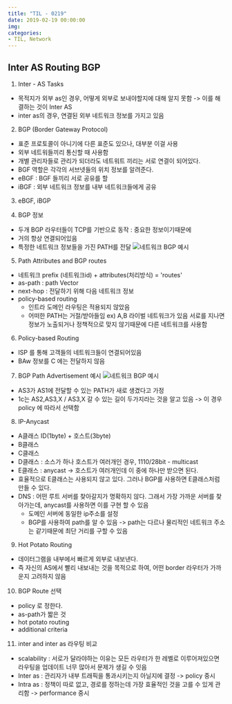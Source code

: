 ```yaml
---
title: "TIL - 0219"
date: 2019-02-19 00:00:00
img:
categories:
- TIL, Network
---
```


## Inter AS Routing BGP

1. Inter - AS Tasks
- 목적지가 외부 as인 경우, 어떻게 외부로 보내야할지에 대해 알지 못함 -> 이를 해결하는 것이 Inter AS
- inter as의 경우, 연결된 외부 네트워크 정보를 가지고 있음

2. BGP (Border Gateway Protocol)
- 표준 프로토콜이 아니기에 다른 표준도 있으나, 대부분 이걸 사용
- 외부 네트워들끼리 통신할 때 사용함
- 개별 관리자들로 관리가 되더라도 네트워트 끼리는 서로 연결이 되어있다.
- BGF 역할은 각각의 서브넷들의 위치 정보를 알려준다.
- eBGF : BGF 들끼리 서로 공유를 할  
- iBGF : 외부 네트워크 정보를 내부 네트워크들에게 공유

3. eBGF, iBGP

4. BGP 정보
- 두개 BGP 라우터들이 TCP를 기반으로 동작 : 중요한 정보이기때문에
- 거의 항상 연결되어있음
- 특정한 네트워크 정보들을 가진 PATH를 전달
![네트워크 BGP 예시](.../Picture/nw_0219_1.png)

5. Path Attributes and BGP routes
- 네트워크 prefix (네트워크id) + attributes(처리방식) = 'routes'
- as-path : path Vector
- next-hop : 전달하기 위해 다음 네트워크 정보
- policy-based routing
    - 인트라 도메인 라우팅은 적용되지 않았음
    - 어떠한 PATH는 거절/받아들임 ex) A,B 라이벌 네트워크가 있음 서로를 지나면 정보가 노출되거나 정책적으로 맞지 않기때문에 다른 네트워크를 사용함

6. Policy-based Routing
- ISP 를 통해 고객들의 네트워크들이 연결되어있음
- BAw 정보를 C 에는 전달하지 않음

7. BGP Path Advertisement 예시
![네트워크 BGP 예시](.../Picture/nw_0219_2.png)
- AS3가 AS1에 전달할 수 있는 PATH가 새로 생겼다고 가정
- 1c는 AS2,AS3,X / AS3,X 갈 수 있는 길이 두가지라는 것을 알고 있음 -> 이 경우 policy 에 따라서 선택함

8. IP-Anycast
- A클래스 ID(1byte) + 호스트(3byte)
- B클래스
- C클래스
- D클래스 : 소스가 하나 호스트가 여러개인 경우,
1110/28bit - multicast
- E클래스 : anycast -> 호스트가 여러개인데 이 중에 하나만 받으면 된다.
- 효율적으로 E클래스는 사용되지 않고 있다. 그러나 BGP를 사용하면 E클래스처럼 만들 수 있다.
- DNS : 어떤 루트 서버를 찾아갈지가 명확하지 않다. 그래서 가장 가까운 서버를 찾아가는데, anycast를 사용하면 이를 구현 할 수 있음   
    - 도메인 서버에 동일한 ip주소를 설정
    - BGP를 사용하여 path를 알 수 있음
      -> path는 다르나 물리적인 네트워크 주소는 같기때문에 최단 거리를 구할 수 있음

9. Hot Potato Routing
- 데이터그램을 내부에서 빠르게 외부로 내보낸다.
- 즉 자신의 AS에서 빨리 내보내는 것을 목적으로 하여, 어떤 border 라우터가 가까운지 고려하지 않음

10. BGP Route 선택
- policy 로 정한다.
- as-path가 짧은 것
- hot potato routing
- additional criteria

11. inter and inter as 라우팅 비교
- scalability : 서로가 달라야하는 이유는 모든 라우터가 한 레벨로 이루어져있으면 라우팅을 업데이트 너무 많아서 문제가 생길 수 잇음
- Inter as : 관리자가 내부 트래픽을 통과시키는지 아닐지에 결정 -> policy 중시
- Intra as : 정책이 따로 없고, 경로를 정하는데 가장 효율적인 것을 고를 수 있게 관리함 -> performance 중시
